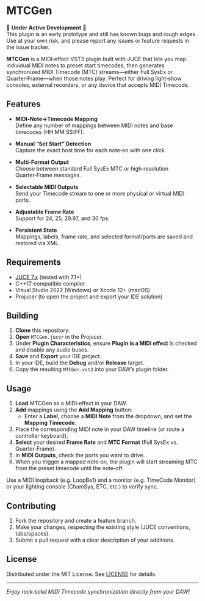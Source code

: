# MTCGen

🚧 **Under Active Development** 🚧  
This plugin is an early prototype and still has known bugs and rough edges.  
Use at your own risk, and please report any issues or feature requests in the issue tracker.

**MTCGen** is a MIDI‑effect VST3 plugin built with JUCE that lets you map individual MIDI notes to preset start timecodes, then generates synchronized MIDI Timecode (MTC) streams—either Full SysEx or Quarter‑Frame—when those notes play. Perfect for driving light‑show consoles, external recorders, or any device that accepts MIDI Timecode.


## Features

- **MIDI‑Note→Timecode Mapping**  
  Define any number of mappings between MIDI notes and base timecodes (HH:MM:SS:FF).

- **Manual “Set Start” Detection**  
  Capture the exact host time for each note‑on with one click.

- **Multi‑Format Output**  
  Choose between standard Full SysEx MTC or high‑resolution Quarter‑Frame messages.

- **Selectable MIDI Outputs**  
  Send your Timecode stream to one or more physical or virtual MIDI ports.

- **Adjustable Frame Rate**  
  Support for 24, 25, 29.97, and 30 fps.

- **Persistent State**  
  Mappings, labels, frame rate, and selected format/ports are saved and restored via XML.

## Requirements

- [JUCE 7.x](https://juce.com/) (tested with 7.1+)  
- C++17‑compatible compiler  
- Visual Studio 2022 (Windows) or Xcode 12+ (macOS)  
- Projucer (to open the project and export your IDE solution)

## Building

1. **Clone** this repository.  
2. **Open** `MTCGen.jucer` in the Projucer.  
3. Under **Plugin Characteristics**, ensure **Plugin is a MIDI effect** is checked and disable any audio buses.  
4. **Save** and **Export** your IDE project.  
5. In your IDE, build the **Debug** and/or **Release** target.  
6. Copy the resulting `MTCGen.vst3` into your DAW’s plugin folder.

## Usage

1. **Load** MTCGen as a MIDI‑effect in your DAW.  
2. **Add** mappings using the **Add Mapping** button:  
   - Enter a **Label**, choose a **MIDI Note** from the dropdown, and set the **Mapping Timecode**.  
3. Place the corresponding MIDI note in your DAW timeline (or route a controller keyboard).  
4. **Select** your desired **Frame Rate** and **MTC Format** (Full SysEx vs. Quarter‑Frame).  
5. In **MIDI Outputs**, check the ports you want to drive.  
6. When you trigger a mapped note‑on, the plugin will start streaming MTC from the preset timecode until the note‑off.

Use a MIDI loopback (e.g. LoopBe1) and a monitor (e.g. TimeCode Monitor) or your lighting console (ChamSys, ETC, etc.) to verify sync.

## Contributing

1. Fork the repository and create a feature branch.  
2. Make your changes, respecting the existing style (JUCE conventions, tabs/spaces).  
3. Submit a pull request with a clear description of your additions.

## License

Distributed under the MIT License. See [LICENSE](LICENSE) for details.

---

*Enjoy rock‑solid MIDI Timecode synchronization directly from your DAW!*  
